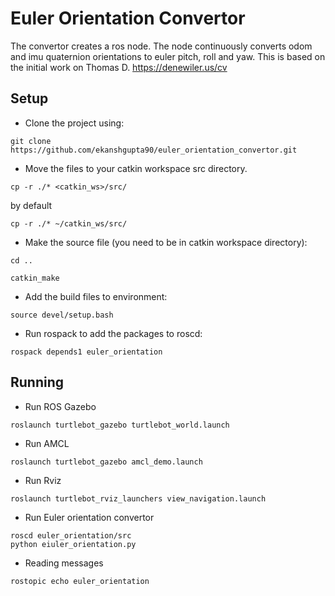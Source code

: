 # Euler Orientation Convertor
The convertor creates a ros node. The node continuously converts odom and imu quaternion orientations to euler pitch, roll and yaw. This is based on the initial work on Thomas D. <https://denewiler.us/cv>

## Setup

- Clone the project using:
```
git clone https://github.com/ekanshgupta90/euler_orientation_convertor.git
```

- Move the files to your catkin workspace src directory.
```
cp -r ./* <catkin_ws>/src/
```

by default
```
cp -r ./* ~/catkin_ws/src/
```

- Make the source file (you need to be in catkin workspace directory):
```
cd ..

catkin_make
```

- Add the build files to environment:
```
source devel/setup.bash
```

- Run rospack to add the packages to roscd:
```
rospack depends1 euler_orientation
```

## Running

- Run ROS Gazebo
```
roslaunch turtlebot_gazebo turtlebot_world.launch
```

- Run AMCL
```
roslaunch turtlebot_gazebo amcl_demo.launch
```

- Run Rviz
```
roslaunch turtlebot_rviz_launchers view_navigation.launch
```

- Run Euler orientation convertor
```
roscd euler_orientation/src
python eiuler_orientation.py
```

- Reading messages
```
rostopic echo euler_orientation
```

